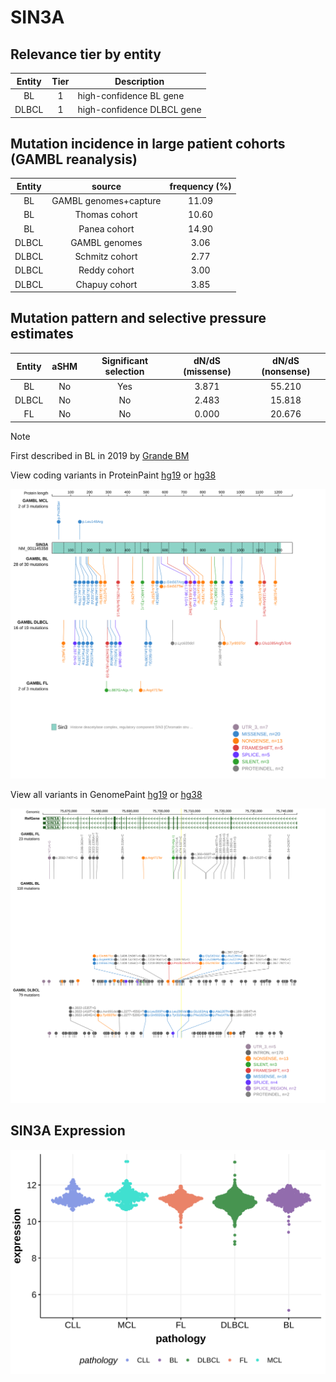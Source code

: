 # SIN3A

## Relevance tier by entity

|Entity|Tier|Description               |
|:------:|:----:|--------------------------|
|BL    |1   |high-confidence BL gene   |
|DLBCL |1   |high-confidence DLBCL gene|

## Mutation incidence in large patient cohorts (GAMBL reanalysis)

|Entity|source               |frequency (%)|
|:------:|:---------------------:|:-------------:|
|BL    |GAMBL genomes+capture|11.09        |
|BL    |Thomas cohort        |10.60        |
|BL    |Panea cohort         |14.90        |
|DLBCL |GAMBL genomes        | 3.06        |
|DLBCL |Schmitz cohort       | 2.77        |
|DLBCL |Reddy cohort         | 3.00        |
|DLBCL |Chapuy cohort        | 3.85        |

## Mutation pattern and selective pressure estimates

|Entity|aSHM|Significant selection|dN/dS (missense)|dN/dS (nonsense)|
|:------:|:----:|:---------------------:|:----------------:|:----------------:|
|BL    |No  |Yes                  |3.871           |55.210          |
|DLBCL |No  |No                   |2.483           |15.818          |
|FL    |No  |No                   |0.000           |20.676          |


> [!NOTE]
> First described in BL in 2019 by [Grande BM](https://pubmed.ncbi.nlm.nih.gov/30617194)


View coding variants in ProteinPaint [hg19](https://morinlab.github.io/LLMPP/GAMBL/SIN3A_protein.html)  or [hg38](https://morinlab.github.io/LLMPP/GAMBL/SIN3A_protein_hg38.html)

![image](images/proteinpaint/SIN3A_NM_001145358.svg)

View all variants in GenomePaint [hg19](https://morinlab.github.io/LLMPP/GAMBL/SIN3A.html)  or [hg38](https://morinlab.github.io/LLMPP/GAMBL/SIN3A_hg38.html)

![image](images/proteinpaint/SIN3A.svg)
## SIN3A Expression
![image](images/gene_expression/SIN3A_by_pathology.svg)
<!-- ORIGIN: NA -->
